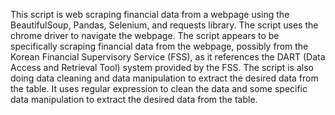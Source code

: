 This script is web scraping financial data from a webpage using the BeautifulSoup, Pandas, Selenium, and requests library. The script uses the chrome driver to navigate the webpage. The script appears to be specifically scraping financial data from the webpage, possibly from the Korean Financial Supervisory Service (FSS), as it references the DART (Data Access and Retrieval Tool) system provided by the FSS. The script is also doing data cleaning and data manipulation to extract the desired data from the table. It uses regular expression to clean the data and some specific data manipulation to extract the desired data from the table.
